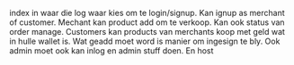 index in waar die log waar kies om te login/signup. Kan ignup as merchant of customer. Mechant kan product add om te verkoop. Kan ook status van order manage. Customers kan products van merchants koop met geld wat in hulle wallet is.
Wat geadd moet word is manier om ingesign te bly. Ook admin moet ook kan inlog en admin stuff doen. En host

